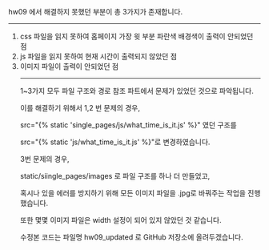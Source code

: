 hw09 에서 해결하지 못했던 부분이 총 3가지가 존재합니다. <hr>
1. css 파일을 읽지 못하여 홈페이지 가장 윗 부분 파란색 배경색이 출력이 안되었던 점
2. js 파일을  읽지 못하여 현재 시간이 출력되지 않았던 점
3. 이미지 파일이 출력이 안되었던 점   <hr>
1~3가지 모두 파일 구조와 경로 참조 파트에서 문제가 있었던 것으로 파악됩니다.  <p>
이를 해결하기 위해서 1,2 번 문제의 경우, <p> src="{% static 'single_pages/js/what_time_is_it.js' %}" 였던 구조를 <p>
src="{% static 'js/what_time_is_it.js' %}"로 변경하였습니다. <p>
3번 문제의 경우, <p> static/siingle_pages/images 로 파일 구조를 하나 더 만들었고, <p>혹시나 있을 에러를 방지하기 위해
모든 이미지 파일을 .jpg로 바꿔주는 작업을 진행했습니다. <p> 또한 몇몇 이미지 파일은 width 설정이 되어 있지 않았던 것 같습니다. <p>
수정본 코드는 파일명 hw09_updated 로 GitHub 저장소에 올려두겠습니다.
 
